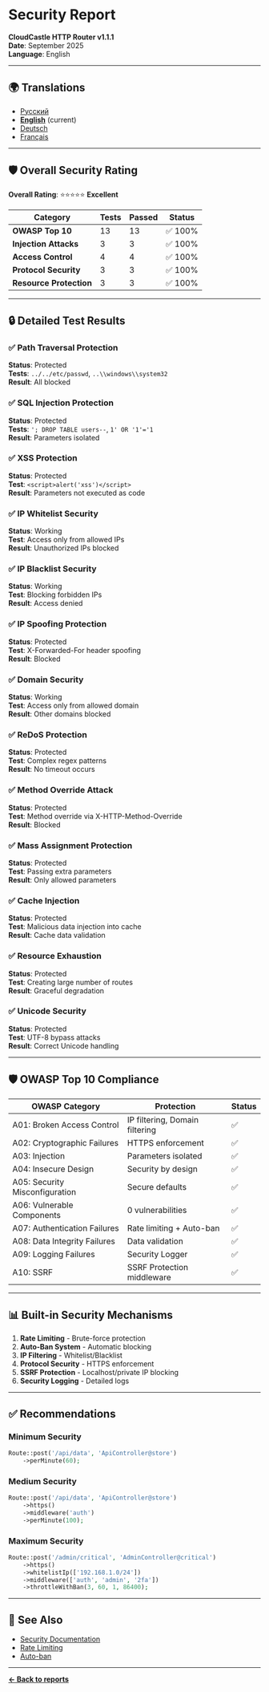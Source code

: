 # Security Report

**CloudCastle HTTP Router v1.1.1**  
**Date**: September 2025  
**Language**: English

---

## 🌍 Translations

- [Русский](../../ru/reports/security.md)
- **[English](security.md)** (current)
- [Deutsch](../../de/reports/security.md)
- [Français](../../fr/reports/security.md)

---

## 🛡️ Overall Security Rating

**Overall Rating**: ⭐⭐⭐⭐⭐ **Excellent**

| Category | Tests | Passed | Status |
|----------|-------|--------|--------|
| **OWASP Top 10** | 13 | 13 | ✅ 100% |
| **Injection Attacks** | 3 | 3 | ✅ 100% |
| **Access Control** | 4 | 4 | ✅ 100% |
| **Protocol Security** | 3 | 3 | ✅ 100% |
| **Resource Protection** | 3 | 3 | ✅ 100% |

---

## 🔒 Detailed Test Results

### ✅ Path Traversal Protection
**Status**: Protected  
**Tests**: `../../etc/passwd`, `..\\windows\\system32`  
**Result**: All blocked

### ✅ SQL Injection Protection
**Status**: Protected  
**Tests**: `'; DROP TABLE users--`, `1' OR '1'='1`  
**Result**: Parameters isolated

### ✅ XSS Protection
**Status**: Protected  
**Test**: `<script>alert('xss')</script>`  
**Result**: Parameters not executed as code

### ✅ IP Whitelist Security
**Status**: Working  
**Test**: Access only from allowed IPs  
**Result**: Unauthorized IPs blocked

### ✅ IP Blacklist Security
**Status**: Working  
**Test**: Blocking forbidden IPs  
**Result**: Access denied

### ✅ IP Spoofing Protection
**Status**: Protected  
**Test**: X-Forwarded-For header spoofing  
**Result**: Blocked

### ✅ Domain Security
**Status**: Working  
**Test**: Access only from allowed domain  
**Result**: Other domains blocked

### ✅ ReDoS Protection
**Status**: Protected  
**Test**: Complex regex patterns  
**Result**: No timeout occurs

### ✅ Method Override Attack
**Status**: Protected  
**Test**: Method override via X-HTTP-Method-Override  
**Result**: Blocked

### ✅ Mass Assignment Protection
**Status**: Protected  
**Test**: Passing extra parameters  
**Result**: Only allowed parameters

### ✅ Cache Injection
**Status**: Protected  
**Test**: Malicious data injection into cache  
**Result**: Cache data validation

### ✅ Resource Exhaustion
**Status**: Protected  
**Test**: Creating large number of routes  
**Result**: Graceful degradation

### ✅ Unicode Security
**Status**: Protected  
**Test**: UTF-8 bypass attacks  
**Result**: Correct Unicode handling

---

## 🛡️ OWASP Top 10 Compliance

| OWASP Category | Protection | Status |
|----------------|------------|--------|
| A01: Broken Access Control | IP filtering, Domain filtering | ✅ |
| A02: Cryptographic Failures | HTTPS enforcement | ✅ |
| A03: Injection | Parameters isolated | ✅ |
| A04: Insecure Design | Security by design | ✅ |
| A05: Security Misconfiguration | Secure defaults | ✅ |
| A06: Vulnerable Components | 0 vulnerabilities | ✅ |
| A07: Authentication Failures | Rate limiting + Auto-ban | ✅ |
| A08: Data Integrity Failures | Data validation | ✅ |
| A09: Logging Failures | Security Logger | ✅ |
| A10: SSRF | SSRF Protection middleware | ✅ |

---

## 📊 Built-in Security Mechanisms

1. **Rate Limiting** - Brute-force protection
2. **Auto-Ban System** - Automatic blocking
3. **IP Filtering** - Whitelist/Blacklist
4. **Protocol Security** - HTTPS enforcement
5. **SSRF Protection** - Localhost/private IP blocking
6. **Security Logging** - Detailed logs

---

## ✅ Recommendations

### Minimum Security

```php
Route::post('/api/data', 'ApiController@store')
    ->perMinute(60);
```

### Medium Security

```php
Route::post('/api/data', 'ApiController@store')
    ->https()
    ->middleware('auth')
    ->perMinute(100);
```

### Maximum Security

```php
Route::post('/admin/critical', 'AdminController@critical')
    ->https()
    ->whitelistIp(['192.168.1.0/24'])
    ->middleware(['auth', 'admin', '2fa'])
    ->throttleWithBan(3, 60, 1, 86400);
```

---

## 🔗 See Also

- [Security Documentation](../documentation/security.md)
- [Rate Limiting](../documentation/rate-limiting.md)
- [Auto-ban](../documentation/auto-ban.md)

---

**[← Back to reports](tests.md)**

